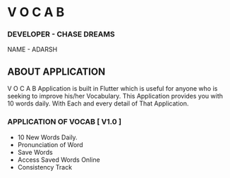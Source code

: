 # V O C A B

### DEVELOPER - CHASE DREAMS

NAME - ADARSH

## ABOUT APPLICATION

V O C A B Application is built in Flutter which is useful for anyone who is seeking 
to improve his/her Vocabulary. This Application provides you with 10 words daily. 
With Each and every detail of That Application. 
<br>
### APPLICATION OF VOCAB [ V1.0 ]

- 10 New Words Daily.
- Pronunciation of Word 
- Save Words 
- Access Saved Words Online 
- Consistency Track 

